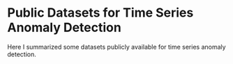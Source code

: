 # Public Datasets for Time Series Anomaly Detection

Here I summarized some datasets publicly available for time series anomaly detection.

